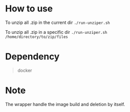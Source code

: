 # How to use

To unzip all .zip in the current dir
`./run-unziper.sh`

To unzip all .zip in a specific dir
`./run-unziper.sh /home/directory/to/zip/files`

# Dependency
> docker

# Note
The wrapper handle the image build and deletion by itself.
